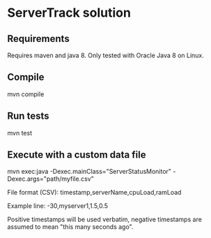 # ServerTrack solution

## Requirements

Requires maven and java 8. Only tested with Oracle Java 8 on Linux.

## Compile

mvn compile

## Run tests

mvn test

## Execute with a custom data file

mvn exec:java -Dexec.mainClass="ServerStatusMonitor" -Dexec.args="path/myfile.csv"

File format (CSV):
timestamp,serverName,cpuLoad,ramLoad

Example line:
-30,myserver1,1.5,0.5

Positive timestamps will be used verbatim, negative timestamps are
assumed to mean "this many seconds ago".


